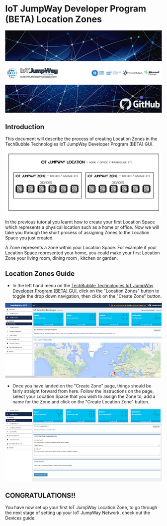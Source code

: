 # IoT JumpWay Developer Program (BETA) Location Zones

![TechBubble IoT JumpWay Docs](images/main/IoT-Jumpway.jpg)  

## Introduction

This document will describe the process of creating Location Zones in the TechBubble Technologies IoT JumpWay Developer Program (BETA) GUI. 

![TechBubble IoT JumpWay Registration Docs](images/guides/location-spaces.png)  

 In the previous tutorial you learnt how to create your first Location Space which represents a physical location such as a home or office. Now we will take you through the short process of assigning Zones to the Location Space you just created.

 A Zone represents a zone within your Location Space. For example if your Location Space represented your home, you could make your first Location Zone your living room, dining room , kitchen or garden.

## Location Zones Guide

- In the left hand menu on the [TechBubble Technologies IoT JumpWay Developer Program (BETA) GUI](https://iot.techbubbletechnologies.com/developers/ "TechBubble Technologies IoT JumpWay Developer Program (BETA) GUI"), click on the "Location Zones" button to toggle the drop down navigation, then click on the "Create Zone" button.

![TechBubble IoT JumpWay Registration Docs](images/guides/create-zone.jpg)  

- Once you have landed on the "Create Zone" page, things should be fairly straight forward from here. Follow the instructions on the page, select your Location Space that you wish to assign the Zone to, add a name for the Zone and click on the "Create Location Zone" button.

![TechBubble IoT JumpWay Registration Docs](images/guides/create-zone-form.jpg)  

## CONGRATULATIONS!!

You have now set up your first IoT JumpWay Location Zone, to go through the next stage of setting up your IoT JumpWay Network, check out the Devices guide.
